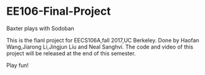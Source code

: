 # EE106-Final-Project
Baxter plays with Sodoban

This is the fianl project for EECS106A,fall 2017,UC Berkeley.
Done by Haofan Wang,Jiarong Li,Jingjun Liu and Neal Sanghvi.
The code and video of this project will be released at the end of this semester.

Play fun!
